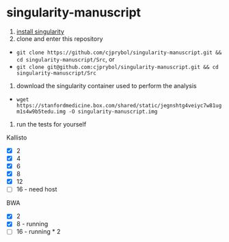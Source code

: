 # singularity-manuscript

1. [install singularity](http://singularity.lbl.gov/#install)
1. clone and enter this repository
  - `git clone https://github.com/cjprybol/singularity-manuscript.git && cd singularity-manuscript/Src`, or
  - `git clone git@github.com:cjprybol/singularity-manuscript.git && cd singularity-manuscript/Src`
1. download the singularity container used to perform the analysis
  - `wget https://stanfordmedicine.box.com/shared/static/jegnshtg4veiyc7w81ugm1s4w9b5tedu.img -O singularity-manuscript.img`
1. run the tests for yourself

Kallisto
- [X] 2
- [X] 4
- [X] 6
- [X] 8
- [X] 12
- [ ] 16 - need host

BWA
- [X] 2
- [X] 8 - running
- [ ] 16 - running * 2
